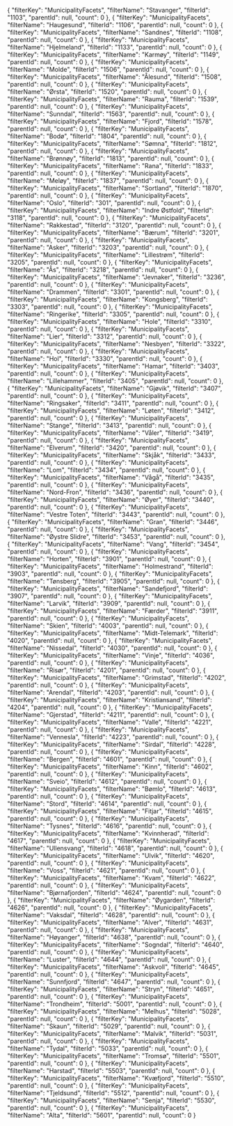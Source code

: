 {
	"filterKey": "MunicipalityFacets",
	"filterName": "Stavanger",
	"filterId": "1103",
	"parentId": null,
	"count": 0
},
{
	"filterKey": "MunicipalityFacets",
	"filterName": "Haugesund",
	"filterId": "1106",
	"parentId": null,
	"count": 0
},
{
	"filterKey": "MunicipalityFacets",
	"filterName": "Sandnes",
	"filterId": "1108",
	"parentId": null,
	"count": 0
},
{
	"filterKey": "MunicipalityFacets",
	"filterName": "Hjelmeland",
	"filterId": "1133",
	"parentId": null,
	"count": 0
},
{
	"filterKey": "MunicipalityFacets",
	"filterName": "Karmøy",
	"filterId": "1149",
	"parentId": null,
	"count": 0
},
{
	"filterKey": "MunicipalityFacets",
	"filterName": "Molde",
	"filterId": "1506",
	"parentId": null,
	"count": 0
},
{
	"filterKey": "MunicipalityFacets",
	"filterName": "Ålesund",
	"filterId": "1508",
	"parentId": null,
	"count": 0
},
{
	"filterKey": "MunicipalityFacets",
	"filterName": "Ørsta",
	"filterId": "1520",
	"parentId": null,
	"count": 0
},
{
	"filterKey": "MunicipalityFacets",
	"filterName": "Rauma",
	"filterId": "1539",
	"parentId": null,
	"count": 0
},
{
	"filterKey": "MunicipalityFacets",
	"filterName": "Sunndal",
	"filterId": "1563",
	"parentId": null,
	"count": 0
},
{
	"filterKey": "MunicipalityFacets",
	"filterName": "Fjord",
	"filterId": "1578",
	"parentId": null,
	"count": 0
},
{
	"filterKey": "MunicipalityFacets",
	"filterName": "Bodø",
	"filterId": "1804",
	"parentId": null,
	"count": 0
},
{
	"filterKey": "MunicipalityFacets",
	"filterName": "Sømna",
	"filterId": "1812",
	"parentId": null,
	"count": 0
},
{
	"filterKey": "MunicipalityFacets",
	"filterName": "Brønnøy",
	"filterId": "1813",
	"parentId": null,
	"count": 0
},
{
	"filterKey": "MunicipalityFacets",
	"filterName": "Rana",
	"filterId": "1833",
	"parentId": null,
	"count": 0
},
{
	"filterKey": "MunicipalityFacets",
	"filterName": "Meløy",
	"filterId": "1837",
	"parentId": null,
	"count": 0
},
{
	"filterKey": "MunicipalityFacets",
	"filterName": "Sortland",
	"filterId": "1870",
	"parentId": null,
	"count": 0
},
{
	"filterKey": "MunicipalityFacets",
	"filterName": "Oslo",
	"filterId": "301",
	"parentId": null,
	"count": 0
},
{
	"filterKey": "MunicipalityFacets",
	"filterName": "Indre Østfold",
	"filterId": "3118",
	"parentId": null,
	"count": 0
},
{
	"filterKey": "MunicipalityFacets",
	"filterName": "Rakkestad",
	"filterId": "3120",
	"parentId": null,
	"count": 0
},
{
	"filterKey": "MunicipalityFacets",
	"filterName": "Bærum",
	"filterId": "3201",
	"parentId": null,
	"count": 0
},
{
	"filterKey": "MunicipalityFacets",
	"filterName": "Asker",
	"filterId": "3203",
	"parentId": null,
	"count": 0
},
{
	"filterKey": "MunicipalityFacets",
	"filterName": "Lillestrøm",
	"filterId": "3205",
	"parentId": null,
	"count": 0
},
{
	"filterKey": "MunicipalityFacets",
	"filterName": "Ås",
	"filterId": "3218",
	"parentId": null,
	"count": 0
},
{
	"filterKey": "MunicipalityFacets",
	"filterName": "Jevnaker",
	"filterId": "3236",
	"parentId": null,
	"count": 0
},
{
	"filterKey": "MunicipalityFacets",
	"filterName": "Drammen",
	"filterId": "3301",
	"parentId": null,
	"count": 0
},
{
	"filterKey": "MunicipalityFacets",
	"filterName": "Kongsberg",
	"filterId": "3303",
	"parentId": null,
	"count": 0
},
{
	"filterKey": "MunicipalityFacets",
	"filterName": "Ringerike",
	"filterId": "3305",
	"parentId": null,
	"count": 0
},
{
	"filterKey": "MunicipalityFacets",
	"filterName": "Hole",
	"filterId": "3310",
	"parentId": null,
	"count": 0
},
{
	"filterKey": "MunicipalityFacets",
	"filterName": "Lier",
	"filterId": "3312",
	"parentId": null,
	"count": 0
},
{
	"filterKey": "MunicipalityFacets",
	"filterName": "Nesbyen",
	"filterId": "3322",
	"parentId": null,
	"count": 0
},
{
	"filterKey": "MunicipalityFacets",
	"filterName": "Hol",
	"filterId": "3330",
	"parentId": null,
	"count": 0
},
{
	"filterKey": "MunicipalityFacets",
	"filterName": "Hamar",
	"filterId": "3403",
	"parentId": null,
	"count": 0
},
{
	"filterKey": "MunicipalityFacets",
	"filterName": "Lillehammer",
	"filterId": "3405",
	"parentId": null,
	"count": 0
},
{
	"filterKey": "MunicipalityFacets",
	"filterName": "Gjøvik",
	"filterId": "3407",
	"parentId": null,
	"count": 0
},
{
	"filterKey": "MunicipalityFacets",
	"filterName": "Ringsaker",
	"filterId": "3411",
	"parentId": null,
	"count": 0
},
{
	"filterKey": "MunicipalityFacets",
	"filterName": "Løten",
	"filterId": "3412",
	"parentId": null,
	"count": 0
},
{
	"filterKey": "MunicipalityFacets",
	"filterName": "Stange",
	"filterId": "3413",
	"parentId": null,
	"count": 0
},
{
	"filterKey": "MunicipalityFacets",
	"filterName": "Våler",
	"filterId": "3419",
	"parentId": null,
	"count": 0
},
{
	"filterKey": "MunicipalityFacets",
	"filterName": "Elverum",
	"filterId": "3420",
	"parentId": null,
	"count": 0
},
{
	"filterKey": "MunicipalityFacets",
	"filterName": "Skjåk",
	"filterId": "3433",
	"parentId": null,
	"count": 0
},
{
	"filterKey": "MunicipalityFacets",
	"filterName": "Lom",
	"filterId": "3434",
	"parentId": null,
	"count": 0
},
{
	"filterKey": "MunicipalityFacets",
	"filterName": "Vågå",
	"filterId": "3435",
	"parentId": null,
	"count": 0
},
{
	"filterKey": "MunicipalityFacets",
	"filterName": "Nord-Fron",
	"filterId": "3436",
	"parentId": null,
	"count": 0
},
{
	"filterKey": "MunicipalityFacets",
	"filterName": "Øyer",
	"filterId": "3440",
	"parentId": null,
	"count": 0
},
{
	"filterKey": "MunicipalityFacets",
	"filterName": "Vestre Toten",
	"filterId": "3443",
	"parentId": null,
	"count": 0
},
{
	"filterKey": "MunicipalityFacets",
	"filterName": "Gran",
	"filterId": "3446",
	"parentId": null,
	"count": 0
},
{
	"filterKey": "MunicipalityFacets",
	"filterName": "Øystre Slidre",
	"filterId": "3453",
	"parentId": null,
	"count": 0
},
{
	"filterKey": "MunicipalityFacets",
	"filterName": "Vang",
	"filterId": "3454",
	"parentId": null,
	"count": 0
},
{
	"filterKey": "MunicipalityFacets",
	"filterName": "Horten",
	"filterId": "3901",
	"parentId": null,
	"count": 0
},
{
	"filterKey": "MunicipalityFacets",
	"filterName": "Holmestrand",
	"filterId": "3903",
	"parentId": null,
	"count": 0
},
{
	"filterKey": "MunicipalityFacets",
	"filterName": "Tønsberg",
	"filterId": "3905",
	"parentId": null,
	"count": 0
},
{
	"filterKey": "MunicipalityFacets",
	"filterName": "Sandefjord",
	"filterId": "3907",
	"parentId": null,
	"count": 0
},
{
	"filterKey": "MunicipalityFacets",
	"filterName": "Larvik",
	"filterId": "3909",
	"parentId": null,
	"count": 0
},
{
	"filterKey": "MunicipalityFacets",
	"filterName": "Færder",
	"filterId": "3911",
	"parentId": null,
	"count": 0
},
{
	"filterKey": "MunicipalityFacets",
	"filterName": "Skien",
	"filterId": "4003",
	"parentId": null,
	"count": 0
},
{
	"filterKey": "MunicipalityFacets",
	"filterName": "Midt-Telemark",
	"filterId": "4020",
	"parentId": null,
	"count": 0
},
{
	"filterKey": "MunicipalityFacets",
	"filterName": "Nissedal",
	"filterId": "4030",
	"parentId": null,
	"count": 0
},
{
	"filterKey": "MunicipalityFacets",
	"filterName": "Vinje",
	"filterId": "4036",
	"parentId": null,
	"count": 0
},
{
	"filterKey": "MunicipalityFacets",
	"filterName": "Risør",
	"filterId": "4201",
	"parentId": null,
	"count": 0
},
{
	"filterKey": "MunicipalityFacets",
	"filterName": "Grimstad",
	"filterId": "4202",
	"parentId": null,
	"count": 0
},
{
	"filterKey": "MunicipalityFacets",
	"filterName": "Arendal",
	"filterId": "4203",
	"parentId": null,
	"count": 0
},
{
	"filterKey": "MunicipalityFacets",
	"filterName": "Kristiansand",
	"filterId": "4204",
	"parentId": null,
	"count": 0
},
{
	"filterKey": "MunicipalityFacets",
	"filterName": "Gjerstad",
	"filterId": "4211",
	"parentId": null,
	"count": 0
},
{
	"filterKey": "MunicipalityFacets",
	"filterName": "Valle",
	"filterId": "4221",
	"parentId": null,
	"count": 0
},
{
	"filterKey": "MunicipalityFacets",
	"filterName": "Vennesla",
	"filterId": "4223",
	"parentId": null,
	"count": 0
},
{
	"filterKey": "MunicipalityFacets",
	"filterName": "Sirdal",
	"filterId": "4228",
	"parentId": null,
	"count": 0
},
{
	"filterKey": "MunicipalityFacets",
	"filterName": "Bergen",
	"filterId": "4601",
	"parentId": null,
	"count": 0
},
{
	"filterKey": "MunicipalityFacets",
	"filterName": "Kinn",
	"filterId": "4602",
	"parentId": null,
	"count": 0
},
{
	"filterKey": "MunicipalityFacets",
	"filterName": "Sveio",
	"filterId": "4612",
	"parentId": null,
	"count": 0
},
{
	"filterKey": "MunicipalityFacets",
	"filterName": "Bømlo",
	"filterId": "4613",
	"parentId": null,
	"count": 0
},
{
	"filterKey": "MunicipalityFacets",
	"filterName": "Stord",
	"filterId": "4614",
	"parentId": null,
	"count": 0
},
{
	"filterKey": "MunicipalityFacets",
	"filterName": "Fitjar",
	"filterId": "4615",
	"parentId": null,
	"count": 0
},
{
	"filterKey": "MunicipalityFacets",
	"filterName": "Tysnes",
	"filterId": "4616",
	"parentId": null,
	"count": 0
},
{
	"filterKey": "MunicipalityFacets",
	"filterName": "Kvinnherad",
	"filterId": "4617",
	"parentId": null,
	"count": 0
},
{
	"filterKey": "MunicipalityFacets",
	"filterName": "Ullensvang",
	"filterId": "4618",
	"parentId": null,
	"count": 0
},
{
	"filterKey": "MunicipalityFacets",
	"filterName": "Ulvik",
	"filterId": "4620",
	"parentId": null,
	"count": 0
},
{
	"filterKey": "MunicipalityFacets",
	"filterName": "Voss",
	"filterId": "4621",
	"parentId": null,
	"count": 0
},
{
	"filterKey": "MunicipalityFacets",
	"filterName": "Kvam",
	"filterId": "4622",
	"parentId": null,
	"count": 0
},
{
	"filterKey": "MunicipalityFacets",
	"filterName": "Bjørnafjorden",
	"filterId": "4624",
	"parentId": null,
	"count": 0
},
{
	"filterKey": "MunicipalityFacets",
	"filterName": "Øygarden",
	"filterId": "4626",
	"parentId": null,
	"count": 0
},
{
	"filterKey": "MunicipalityFacets",
	"filterName": "Vaksdal",
	"filterId": "4628",
	"parentId": null,
	"count": 0
},
{
	"filterKey": "MunicipalityFacets",
	"filterName": "Alver",
	"filterId": "4631",
	"parentId": null,
	"count": 0
},
{
	"filterKey": "MunicipalityFacets",
	"filterName": "Høyanger",
	"filterId": "4638",
	"parentId": null,
	"count": 0
},
{
	"filterKey": "MunicipalityFacets",
	"filterName": "Sogndal",
	"filterId": "4640",
	"parentId": null,
	"count": 0
},
{
	"filterKey": "MunicipalityFacets",
	"filterName": "Luster",
	"filterId": "4644",
	"parentId": null,
	"count": 0
},
{
	"filterKey": "MunicipalityFacets",
	"filterName": "Askvoll",
	"filterId": "4645",
	"parentId": null,
	"count": 0
},
{
	"filterKey": "MunicipalityFacets",
	"filterName": "Sunnfjord",
	"filterId": "4647",
	"parentId": null,
	"count": 0
},
{
	"filterKey": "MunicipalityFacets",
	"filterName": "Stryn",
	"filterId": "4651",
	"parentId": null,
	"count": 0
},
{
	"filterKey": "MunicipalityFacets",
	"filterName": "Trondheim",
	"filterId": "5001",
	"parentId": null,
	"count": 0
},
{
	"filterKey": "MunicipalityFacets",
	"filterName": "Melhus",
	"filterId": "5028",
	"parentId": null,
	"count": 0
},
{
	"filterKey": "MunicipalityFacets",
	"filterName": "Skaun",
	"filterId": "5029",
	"parentId": null,
	"count": 0
},
{
	"filterKey": "MunicipalityFacets",
	"filterName": "Malvik",
	"filterId": "5031",
	"parentId": null,
	"count": 0
},
{
	"filterKey": "MunicipalityFacets",
	"filterName": "Tydal",
	"filterId": "5033",
	"parentId": null,
	"count": 0
},
{
	"filterKey": "MunicipalityFacets",
	"filterName": "Tromsø",
	"filterId": "5501",
	"parentId": null,
	"count": 0
},
{
	"filterKey": "MunicipalityFacets",
	"filterName": "Harstad",
	"filterId": "5503",
	"parentId": null,
	"count": 0
},
{
	"filterKey": "MunicipalityFacets",
	"filterName": "Kvæfjord",
	"filterId": "5510",
	"parentId": null,
	"count": 0
},
{
	"filterKey": "MunicipalityFacets",
	"filterName": "Tjeldsund",
	"filterId": "5512",
	"parentId": null,
	"count": 0
},
{
	"filterKey": "MunicipalityFacets",
	"filterName": "Senja",
	"filterId": "5530",
	"parentId": null,
	"count": 0
},
{
	"filterKey": "MunicipalityFacets",
	"filterName": "Alta",
	"filterId": "5601",
	"parentId": null,
	"count": 0
}